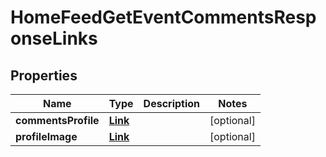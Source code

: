 

# HomeFeedGetEventCommentsResponseLinks


## Properties

| Name | Type | Description | Notes |
|------------ | ------------- | ------------- | -------------|
|**commentsProfile** | [**Link**](Link.md) |  |  [optional] |
|**profileImage** | [**Link**](Link.md) |  |  [optional] |



